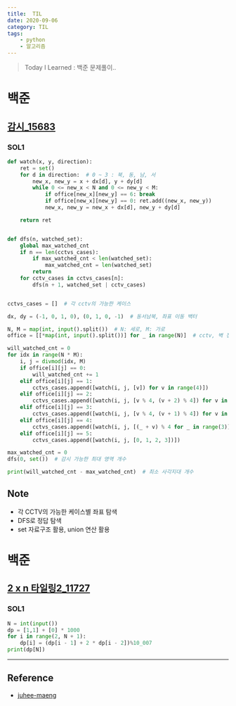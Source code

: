 ```yaml
---
title:  TIL
date: 2020-09-06
category: TIL
tags:
    - python
    - 알고리즘
---
```


> Today I Learned : 백준 문제풀이.. 

# 백준

## [감시_15683](https://www.acmicpc.net/problem/15683)

### SOL1
```python
def watch(x, y, direction):
    ret = set()
    for d in direction:  # 0 ~ 3 : 북, 동, 남, 서
        new_x, new_y = x + dx[d], y + dy[d]
        while 0 <= new_x < N and 0 <= new_y < M:
            if office[new_x][new_y] == 6: break
            if office[new_x][new_y] == 0: ret.add((new_x, new_y))
            new_x, new_y = new_x + dx[d], new_y + dy[d]

    return ret


def dfs(n, watched_set):
    global max_watched_cnt
    if n == len(cctvs_cases):
        if max_watched_cnt < len(watched_set):
            max_watched_cnt = len(watched_set)
        return
    for cctv_cases in cctvs_cases[n]:
        dfs(n + 1, watched_set | cctv_cases)


cctvs_cases = []  # 각 cctv의 가능한 케이스

dx, dy = (-1, 0, 1, 0), (0, 1, 0, -1)  # 동서남북, 좌표 이동 백터

N, M = map(int, input().split())  # N: 세로, M: 가로
office = [[*map(int, input().split())] for _ in range(N)]  # cctv, 벽 정보

will_watched_cnt = 0
for idx in range(N * M):
    i, j = divmod(idx, M)
    if office[i][j] == 0:
        will_watched_cnt += 1
    elif office[i][j] == 1:
        cctvs_cases.append([watch(i, j, [v]) for v in range(4)])
    elif office[i][j] == 2:
        cctvs_cases.append([watch(i, j, [v % 4, (v + 2) % 4]) for v in range(2)])
    elif office[i][j] == 3:
        cctvs_cases.append([watch(i, j, [v % 4, (v + 1) % 4]) for v in range(4)])
    elif office[i][j] == 4:
        cctvs_cases.append([watch(i, j, [(_ + v) % 4 for _ in range(3)]) for v in range(4)])
    elif office[i][j] == 5:
        cctvs_cases.append([watch(i, j, [0, 1, 2, 3])])

max_watched_cnt = 0
dfs(0, set())  # 감시 가능한 최대 영역 개수

print(will_watched_cnt - max_watched_cnt)  # 최소 사각지대 개수
```

## Note    

- 각 CCTV의 가능한 케이스별 좌표 탐색
- DFS로 정답 탐색
- set 자료구조 활용, union 연산 활용

# 백준 
## [2 x n 타일링2_11727](https://www.acmicpc.net/problem/11727)
### SOL1
```python
N = int(input())
dp = [1,1] + [0] * 1000
for i in range(2, N + 1):
    dp[i] = (dp[i - 1] + 2 * dp[i - 2])%10_007
print(dp[N])
```

---

## Reference

- [juhee-maeng](https://juhee-maeng.tistory.com/61)